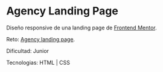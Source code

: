 # Agency Landing Page

Diseño responsive de una landing page de [Frontend Mentor](https://www.frontendmentor.io).

Reto: [Agency landing page](https://www.frontendmentor.io/challenges/agency-landing-page-7yVs3B6ef).

Dificultad: Junior

Tecnologias: HTML | CSS 

